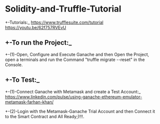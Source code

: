 # Solidity-and-Truffle-Tutorial

+-Tutorials:_ 
https://www.trufflesuite.com/tutorial
https://youtu.be/62f757RVEvU

## +-To run the Project:_ 
+-(1)-Open, Configure and Execute Ganache and then Open the Project, open a terminals and run the Command "truffle migrate --reset" in the Console. 
## +-To Test:_ 
+-(1)-Connect Ganache with Metamask and create a Test Account:_ https://www.linkedin.com/pulse/using-ganache-ethereum-emulator-metamask-farhan-khan/

+-(2)-Login with the Metamask-Ganache Trial Account and then Connect it to the Smart Contract and All Ready;)!!!. 
